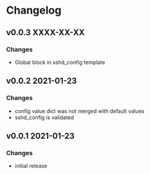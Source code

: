 # Changelog

## v0.0.3 XXXX-XX-XX

### Changes

- Global block in sshd_config template

## v0.0.2 2021-01-23

### Changes

- config value dict was not merged with default values
- sshd_config is validated

## v0.0.1 2021-01-23

### Changes

- initial release

